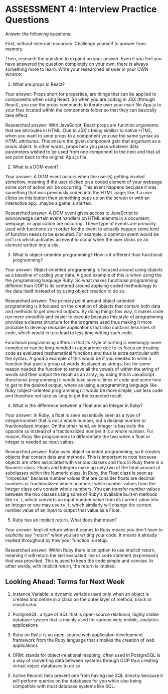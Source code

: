 # ASSESSMENT 4: Interview Practice Questions
Answer the following questions.

First, without external resources. Challenge yourself to answer from memory.

Then, research the question to expand on your answer. Even if you feel you have answered the question completely on your own, there is always something more to learn. Write your researched answer in your OWN WORDS.  

1. What are props in React?

  Your answer: Props short for properties, are things that can be applied to components when using React. So when you are coding in JSX (through React), you use the props commands to iterate over your main file App.js to your files located within the components folder so that they can basically take effect. 

  Researched answer: With JavaScript, React props are function arguments that are attributes in HTML. Due to JSX's being similiar to native HTML, when you want to send props to a component you use the same syntax as HTML attributes. This ensure the given component gets that argument as a props object. In other words, props help you pass whatever data parameters wished to be used from one component to the next and that all are point back to the original App.js file. 



2. What is a DOM event?

  Your answer: A DOM event occurs when the user(s) getting involed somehow, meaning if the user clicked on a coded element of your webpage some sort of action will be occurring. This event happens becuase it was something that was previously coded into the HTML page; like if a user clicks on this button then something pops up on the screen or with an interactive app...maybe a game is started. 

  Researched answer: A DOM event gives access to JavaScript to acknowledge certain event handlers on HTML elemnts in a document, webpage, or application are occuring. These type of events are primarily used with functions so in order for the event to actually happen some kind of function needs to be executed. For example, a common event would be `onClick` which activates an event to occur when the user clicks on an element written into a site. 



3. What is object-oriented programming? How is it different than functional programming?

  Your answer: Object-oriented programming is focused around using objects as a baseline of coding your data. A good example of this is when using the the programming language Ruby. So what makes functional programming different than OOP is its centered around applying coded methodology to the data itself instead of by using object creation to do so. 

  Researched answer: The primary point around object-oriented programming is it focused on the creation of objects that contain both data and methods to get desired outputs. By doing things this way, it makes code run more smoothly and easier to execute because this style of programming provides a clearer structure for the programs used thus making it more probable to develop reusable applications that also contains less lines of code, which would in turn lead to less time writing such code. 
  
  Functional programming differs in that its style of writing is seemingly more complex or can be long-winded in appearence due to its focus on treating code as evaluated mathematical functions and thus is extra particular with the syntax. A good a example of this would be if you needed to write a function that gave a group of words displayed as strings, but for some reason needed the function to remove all the vowels of within the string of words and then output the result as an array; by doing this in JavaScript (functional programming) it would take several lines of code and some time to get to the desired output, where as using a programming language like Ruby (object-oriented programming) it would be more simple, use less code and therefore not take as long to get the expected result. 



4. What is the difference between a Float and an Integer in Ruby?

  Your answer: In Ruby, a float is seen essentially seen as a type of integer/number that is not a whole number, but a decimal number or fractionalized integer. On the other hand, an Integer is basically the opposite so instead of a fractionalized number it is a whole number. For reason, Ruby like programmers to differentiate the two when a float or integer is needed as input values. 

  Researched answer: Ruby uses object-oriented programming, so it creates objects that contain data and methods. This is important to note because objects are often associated with various classes and thus in Ruby there is a Numeric class. Floats and Integers make up only two of the total amount of subclasses within the Numeric class. In Ruby, the Float class is seen as "imprecise" because number values that are consider floats are decimal numbers or fractionalized whole numbers; while number values from the Integer class only contain whole numbers. You can transfer number values between the two classes using some of Ruby's available built-in methods like `to_i`, which converts an input number value from its current value into an Integer or one may use `to_f`, which similarly will change the current number value of an input to output that value as a Float. 



5. Ruby has an implicit return. What does that mean?

  Your answer: Implicit return when it comes to Ruby means you don't have to explicitly say "return" when you are writing your code. It means it already implied throughout by how your function is setup.

  Researched answer: Within Ruby there is an option to use implicit return, meaning it will return the last evaluated line or code statment (expression) that was provided. This is used to keep the code simple and concise. In other words, with implicit return, the return is implied. 



## Looking Ahead: Terms for Next Week

1. Instance Variable: a dynamic variable used only when an object is created and define in a class on the outer layer of method, block or constructor.

2. PostgreSQL: a type of SQL that is open-source relational, highly stable database system that is mainly used for various web, mobile, analytics applications 

3. Ruby on Rails: is an open-source web applicaiton development framework from the Ruby language that simplies the creation of web applications

4. ORM: stands for object-relational mapping, often used in PostgreSQL is a way of converting data between systems through OOP thus creating virtual object databases to do so. 

5. Active Record: help prevent one from having use SQL directly because it will perform queries on the databases for you  while also being compatible with most database systems like SQL. 

